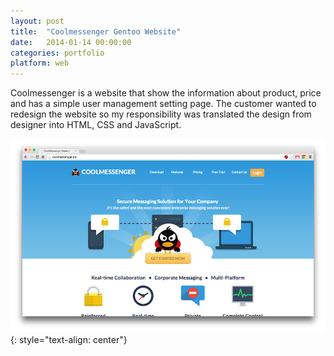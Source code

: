 ```yaml
---
layout: post
title:  "Coolmessenger Gentoo Website"
date:   2014-01-14 00:00:00
categories: portfolio
platform: web
---
```


Coolmessenger is a website that show the information about product, price and has a simple user management setting page. The customer wanted to redesign the website so my responsibility was translated the design from designer into HTML, CSS and JavaScript.

![image](/img/portfolio/gentoo.png)
{: style="text-align: center"}
